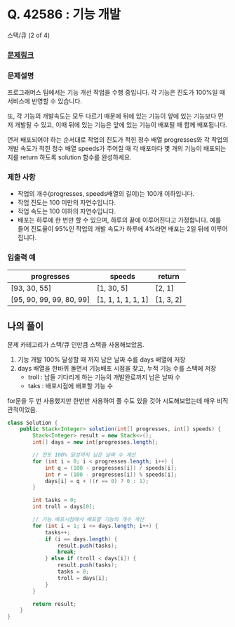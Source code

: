 # Q. 42586 : 기능 개발

스택/큐 (2 of 4)

### [문제링크](https://programmers.co.kr/learn/courses/30/lessons/42586)

### 문제설명

프로그래머스 팀에서는 기능 개선 작업을 수행 중입니다. 각 기능은 진도가 100%일 때 서비스에 반영할 수 있습니다.

또, 각 기능의 개발속도는 모두 다르기 때문에 뒤에 있는 기능이 앞에 있는 기능보다 먼저 개발될 수 있고, 이때 뒤에 있는 기능은 앞에 있는 기능이 배포될 때 함께 배포됩니다.

먼저 배포되어야 하는 순서대로 작업의 진도가 적힌 정수 배열 progresses와 각 작업의 개발 속도가 적힌 정수 배열 speeds가 주어질 때 각 배포마다 몇 개의 기능이 배포되는지를 return 하도록 solution 함수를 완성하세요.

### 제한 사항

- 작업의 개수(progresses, speeds배열의 길이)는 100개 이하입니다.
- 작업 진도는 100 미만의 자연수입니다.
- 작업 속도는 100 이하의 자연수입니다.
- 배포는 하루에 한 번만 할 수 있으며, 하루의 끝에 이루어진다고 가정합니다. 예를 들어 진도율이 95%인 작업의 개발 속도가 하루에 4%라면 배포는 2일 뒤에 이루어집니다.

### 입출력 예

| progresses               | speeds             | return    |
| ------------------------ | ------------------ | --------- |
| [93, 30, 55]             | [1, 30, 5]         | [2, 1]    |
| [95, 90, 99, 99, 80, 99] | [1, 1, 1, 1, 1, 1] | [1, 3, 2] |





## 나의 풀이

문제 카테고리가 스택/큐 인만큼 스택을 사용해보았음.

1. 기능 개발 100% 달성할 때 까지 남은 날짜 수를 days 배열에 저장
2. days 배열을 한바퀴 돌면서 기능배포 시점을 찾고, 누적 기능 수를 스택에 저장
   * troll : 남들 기다리게 하는 기능의 개발완료까지 남은 날짜 수 
   * taks : 배포시점에 배포할 기능 수

for문을 두 번 사용했지만 한번만 사용하여 풀 수도 있을 것아 시도해보았는데 매우 비직관적이었음.

```java
class Solution {
	public Stack<Integer> solution(int[] progresses, int[] speeds) {
		Stack<Integer> result = new Stack<>();
		int[] days = new int[progresses.length];

		// 진도 100% 달성까지 남은 날짜 수 계산
		for (int i = 0; i < progresses.length; i++) {
			int q = (100 - progresses[i]) / speeds[i];
			int r = (100 - progresses[i]) % speeds[i];
			days[i] = q + ((r == 0) ? 0 : 1);
		}

		int tasks = 0;
		int troll = days[0];

		// 기능 배포시점에서 배포할 기능의 개수 계산
		for (int i = 1; i <= days.length; i++) {
			tasks++;
			if (i == days.length) {
				result.push(tasks);
				break;
			} else if (troll < days[i]) {
				result.push(tasks);
				tasks = 0;
				troll = days[i];
			}
		}

		return result;
	}
}
```

